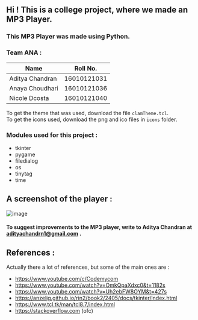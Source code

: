 ## Hi ! This is a college project, where we made an MP3 Player. 
### This MP3 Player was made using Python.

###         Team ANA :
|Name|Roll No.|
|---|---|
|Aditya Chandran|16010121031|
|Anaya Choudhari|16010121036|
|Nicole Dcosta|16010121040|

To get the theme that was used, download the file `clamTheme.tcl`.\
To get the icons used, download the png and ico files in `icons` folder.

### Modules used for this project :
- tkinter 
- pygame 
- filedialog 
- os 
- tinytag 
- time

## A screenshot of the player : 
![image](https://user-images.githubusercontent.com/106558927/178154889-1c84e1d8-48ba-4c67-bce4-88422925e184.png)

#### To suggest improvements to the MP3 player, write to Aditya Chandran at adityachandrn1@gmail.com .

## References :
Actually there a lot of references, but some of the main ones are : 
- https://www.youtube.com/c/Codemycom
- https://www.youtube.com/watch?v=OmkQpaXdxc0&t=1182s
- https://www.youtube.com/watch?v=Uh2ebFW8OYM&t=427s
- https://anzeljg.github.io/rin2/book2/2405/docs/tkinter/index.html
- https://www.tcl.tk/man/tcl8.7/index.html
- https://stackoverflow.com (ofc)
